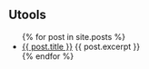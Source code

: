 ## Utools

<ul>
  {% for post in site.posts %}
    <li>
      <a href="{{baseurl}}{{ post.url }}">{{ post.title }}</a>
      {{ post.excerpt }}
    </li>
  {% endfor %}
</ul>
